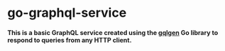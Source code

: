 # go-graphql-service

#### This is a basic GraphQL service created using the [gqlgen](https://github.com/99designs/gqlgen) Go library to respond to queries from any HTTP client. 
